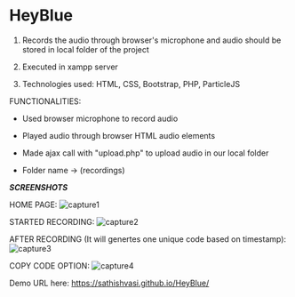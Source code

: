 # HeyBlue

1. Records the audio through browser's microphone and audio should be stored in local folder of the project

2. Executed in xampp server

3. Technologies used: HTML, CSS, Bootstrap, PHP, ParticleJS


FUNCTIONALITIES:

  * Used browser microphone to record audio
  
  * Played audio through browser HTML audio elements 
  
  * Made ajax call with "upload.php" to upload audio in our local folder 
  
  * Folder name -> (recordings)


***SCREENSHOTS***

HOME PAGE:
![capture1](https://user-images.githubusercontent.com/19771986/45687630-f1a84900-bb6c-11e8-81c2-6d0bcc486655.PNG)


STARTED RECORDING:
![capture2](https://user-images.githubusercontent.com/19771986/45687633-f240df80-bb6c-11e8-91c7-939d058f5934.PNG)


AFTER RECORDING (It will genertes one unique code based on timestamp):
![capture3](https://user-images.githubusercontent.com/19771986/45687635-f240df80-bb6c-11e8-8576-d86cdcd37d70.PNG)


COPY CODE OPTION:
![capture4](https://user-images.githubusercontent.com/19771986/45687629-f1a84900-bb6c-11e8-88ec-35379eaf6c64.PNG)


Demo URL here: https://sathishvasi.github.io/HeyBlue/ 
